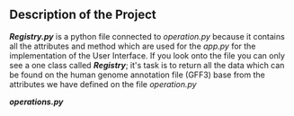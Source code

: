 ## Description of the Project

***Registry.py*** 
is a python file connected to *operation.py* because it contains all the attributes and method which are used for the *app.py* for the implementation of the User Interface. 
If you look onto the file you can only see a one class called ***Registry***; it's task is to return all the data which can be found on the human genome annotation file (GFF3)
base from the attributes we have defined on the file *operation.py*

***operations.py***


